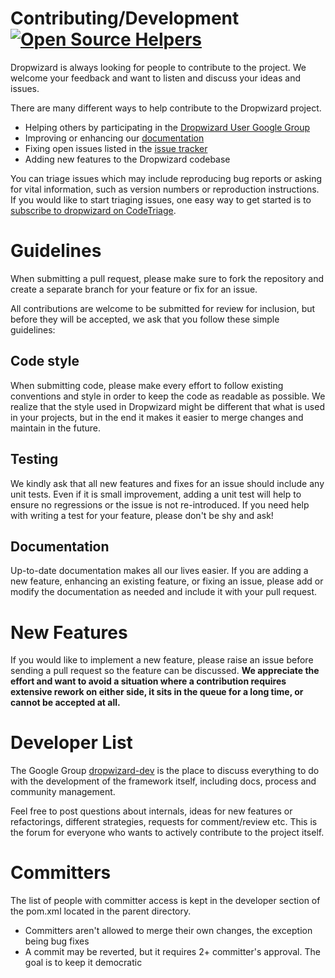 Contributing/Development [![Open Source Helpers](https://www.codetriage.com/dropwizard/dropwizard/badges/users.svg)](https://www.codetriage.com/dropwizard/dropwizard)
======================================================================================================================================================================

Dropwizard is always looking for people to contribute to the project. We welcome your
feedback and want to listen and discuss your ideas and issues.

There are many different ways to help contribute to the Dropwizard project.

* Helping others by participating in the [Dropwizard User Google Group](https://groups.google.com/forum/#!forum/dropwizard-user)
* Improving or enhancing our [documentation](http://dropwizard.github.io/dropwizard/)
* Fixing open issues listed in the [issue tracker](https://github.com/dropwizard/dropwizard/issues?state=open)
* Adding new features to the Dropwizard codebase

You can triage issues which may include reproducing bug reports or asking for vital information, such as version numbers or reproduction instructions. If you would like to start triaging issues, one easy way to get started is to [subscribe to dropwizard on CodeTriage](https://www.codetriage.com/dropwizard/dropwizard).

Guidelines
==========

When submitting a pull request, please make sure to fork the repository and create a
separate branch for your feature or fix for an issue.

All contributions are welcome to be submitted for review for inclusion, but before
they will be accepted, we ask that you follow these simple guidelines:

Code style
----------

When submitting code, please make every effort to follow existing conventions and
style in order to keep the code as readable as possible. We realize that the style
used in Dropwizard might be different that what is used in your projects, but in the end
it makes it easier to merge changes and maintain in the future.

Testing
-------

We kindly ask that all new features and fixes for an issue should include any unit tests.
Even if it is small improvement, adding a unit test will help to ensure no regressions or the
issue is not re-introduced. If you need help with writing a test for your feature, please
don't be shy and ask!

Documentation
-------------

Up-to-date documentation makes all our lives easier. If you are adding a new feature,
enhancing an existing feature, or fixing an issue, please add or modify the documentation
as needed and include it with your pull request.

New Features
============

If you would like to implement a new feature, please raise an issue before sending a
pull request so the feature can be discussed. **We appreciate the effort and want
to avoid a situation where a contribution requires extensive rework on either side,
it sits in the queue for a long time, or cannot be accepted at all.**

Developer List
==============

The Google Group [dropwizard-dev](https://groups.google.com/forum/#!forum/dropwizard-dev)
is the place to discuss everything to do with the development of the framework itself,
including docs, process and community management.

Feel free to post questions about internals, ideas for new features or refactorings,
different strategies, requests for comment/review etc. This is the forum for everyone
who wants to actively contribute to the project itself.

Committers
==========

The list of people with committer access is kept in the developer section of the pom.xml located in the parent directory.

* Committers aren't allowed to merge their own changes, the exception being bug fixes
* A commit may be reverted, but it requires 2+ committer's approval. The goal is to keep it democratic

